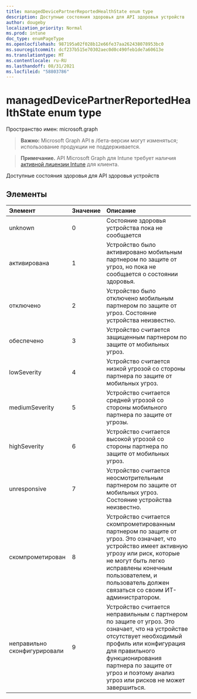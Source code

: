 ```yaml
---
title: managedDevicePartnerReportedHealthState enum type
description: Доступные состояния здоровья для API здоровья устройств
author: dougeby
localization_priority: Normal
ms.prod: intune
doc_type: enumPageType
ms.openlocfilehash: 987195a02f028b12e66fe37aa262438078953bc0
ms.sourcegitcommit: dcf237b515e70302aec0d0c490feb1de7a60613e
ms.translationtype: MT
ms.contentlocale: ru-RU
ms.lasthandoff: 08/31/2021
ms.locfileid: "58803786"
---
```

# <a name="manageddevicepartnerreportedhealthstate-enum-type"></a>managedDevicePartnerReportedHealthState enum type

Пространство имен: microsoft.graph

> **Важно:** Microsoft Graph API в /бета-версии могут изменяться; использование продукции не поддерживается.

> **Примечание.** API Microsoft Graph для Intune требует наличия [активной лицензии Intune](https://go.microsoft.com/fwlink/?linkid=839381) для клиента.

Доступные состояния здоровья для API здоровья устройств

## <a name="members"></a>Элементы
|Элемент|Значение|Описание|
|:---|:---|:---|
|unknown|0|Состояние здоровья устройства пока не сообщается|
|активирована|1|Устройство было активировано мобильным партнером по защите от угроз, но пока не сообщается о состоянии здоровья.|
|отключено|2|Устройство было отключено мобильным партнером по защите от угроз. Состояние устройства неизвестно.|
|обеспечено|3|Устройство считается защищенным партнером по защите от мобильных угроз.|
|lowSeverity|4 |Устройство считается низкой угрозой со стороны партнера по защите от мобильных угроз.|
|mediumSeverity|5 |Устройство считается средней угрозой со стороны мобильного партнера по защите от угрозы.|
|highSeverity|6 |Устройство считается высокой угрозой со стороны партнера по защите от мобильных угроз.|
|unresponsive|7 |Устройство считается неосмотрительным партнером по защите от мобильных угроз. Состояние устройства неизвестно.|
|скомпрометирован|8 |Устройство считается скомпрометированным партнером по защите от угроз. Это означает, что устройство имеет активную угрозу или риск, которые не могут быть легко исправлены конечным пользователем, и пользователь должен связаться со своим ИТ-администратором.|
|неправильно сконфигурировали|9 |Устройство считается неправильным с партнером по защите от угроз. Это означает, что на устройстве отсутствует необходимый профиль или конфигурация для правильного функционирования партнера по защите от угроз и поэтому анализ угроз или рисков не может завершиться.|




